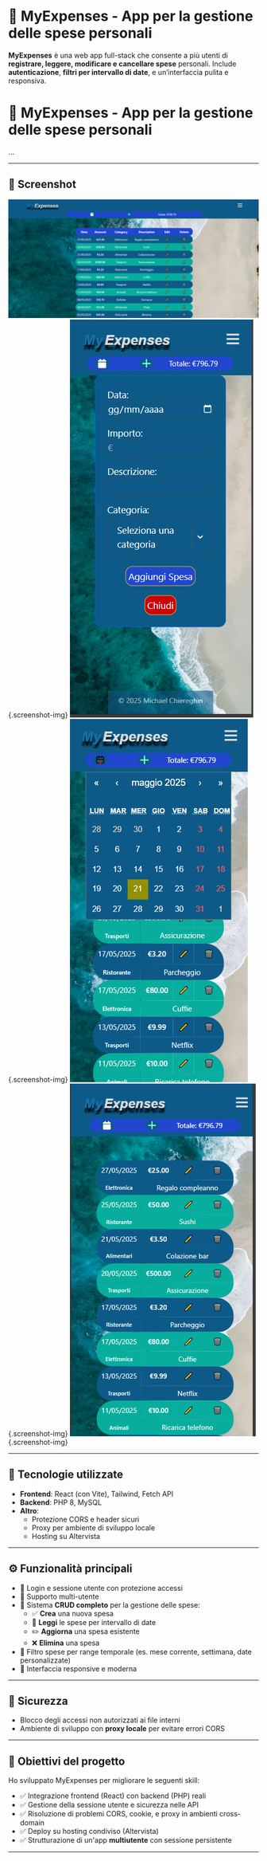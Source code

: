 # 💸 MyExpenses - App per la gestione delle spese personali

**MyExpenses** è una web app full-stack che consente a più utenti di **registrare, leggere, modificare e cancellare spese** personali. Include **autenticazione**, **filtri per intervallo di date**, e un’interfaccia pulita e responsiva.

# 💸 MyExpenses - App per la gestione delle spese personali

...

---

## 📸 Screenshot

![Dashboard](./screenshots/dashboard.png){.screenshot-img}
![Aggiungi Spesa](./screenshots/addExpenses.png){.screenshot-img}
![Calendario](./screenshots/calendar.png){.screenshot-img}
![Vista Smartphone](./screenshots/smartphoneView.png){.screenshot-img}

---

## 🚀 Tecnologie utilizzate

- **Frontend**: React (con Vite), Tailwind, Fetch API
- **Backend**: PHP 8, MySQL
- **Altro**:
  - Protezione CORS e header sicuri
  - Proxy per ambiente di sviluppo locale
  - Hosting su Altervista

---

## ⚙️ Funzionalità principali

- 🔐 Login e sessione utente con protezione accessi
- 👤 Supporto multi-utente
- 🧾 Sistema **CRUD completo** per la gestione delle spese:
  - ✅ **Crea** una nuova spesa
  - 📄 **Leggi** le spese per intervallo di date
  - ✏️ **Aggiorna** una spesa esistente
  - ❌ **Elimina** una spesa
- 📅 Filtro spese per range temporale (es. mese corrente, settimana, date personalizzate)
- 📱 Interfaccia responsive e moderna

---

## 🔐 Sicurezza

- Blocco degli accessi non autorizzati ai file interni
- Ambiente di sviluppo con **proxy locale** per evitare errori CORS

---

## 🎯 Obiettivi del progetto

Ho sviluppato MyExpenses per migliorare le seguenti skill:

- ✅ Integrazione frontend (React) con backend (PHP) reali
- ✅ Gestione della sessione utente e sicurezza nelle API
- ✅ Risoluzione di problemi CORS, cookie, e proxy in ambienti cross-domain
- ✅ Deploy su hosting condiviso (Altervista)
- ✅ Strutturazione di un'app **multiutente** con sessione persistente

---
